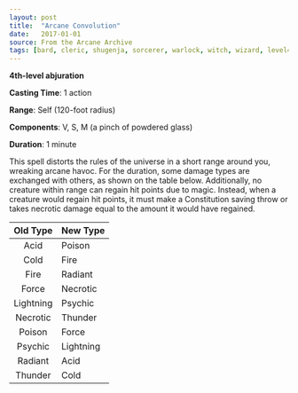 ```yaml
---
layout: post
title:  "Arcane Convolution"
date:   2017-01-01
source: From the Arcane Archive
tags: [bard, cleric, shugenja, sorcerer, warlock, witch, wizard, level4, abjuration, hb, fan]
---
```


**4th-level abjuration**

**Casting Time**: 1 action

**Range**: Self (120-foot radius)

**Components**: V, S, M (a pinch of powdered glass)

**Duration**: 1 minute

This spell distorts the rules of the universe in a short range around you, wreaking arcane havoc. For the duration, some damage types are exchanged with others, as shown on the table below.
Additionally, no creature within range can regain hit points due to magic. Instead, when a creature would regain hit points, it must make a Constitution saving throw or takes necrotic damage equal to the amount it would have regained.

|Old Type|New Type|
|:-:|:-|
|Acid|Poison|
|Cold|Fire|
|Fire|Radiant|
|Force|Necrotic|
|Lightning|Psychic|
|Necrotic|Thunder|
|Poison|Force|
|Psychic|Lightning|
|Radiant|Acid|
|Thunder|Cold|
